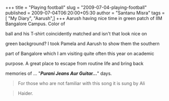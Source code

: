 +++
title = "Playing football"
slug = "2009-07-04-playing-football"
published = 2009-07-04T06:20:00+05:30
author = "Santanu Misra"
tags = [ "My Diary", "Aarush",]
+++
Aarush having nice time in green patch of IIM Bangalore Campus. Color of

ball and his T-shirt coincidently matched and isn't that look nice on

green background? I took Pamela and Aarush to show them the southern

part of Bangalore which I am visiting quite often this year on academic

purpose. A great place to escape from routine life and bring back

memories of ... "***Purani Jeans Aur Guitar...***" days.



> For those who are not familiar with this song it is sung by Ali

> Haider.
